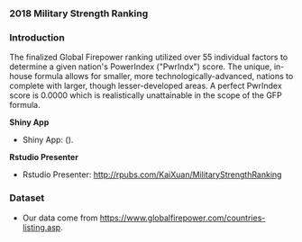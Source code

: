 ### 2018 Military Strength Ranking

### Introduction

The finalized Global Firepower ranking utilized over 55 individual factors to determine a given nation's PowerIndex ("PwrIndx") score. The unique, in-house formula allows for smaller, more technologically-advanced, nations to complete with larger, though lesser-developed areas. A perfect PwrIndex score is 0.0000 which is realistically unattainable in the scope of the GFP formula.

**Shiny App**

* Shiny App: ().

**Rstudio Presenter**

* Rstudio Presenter: http://rpubs.com/KaiXuan/MilitaryStrengthRanking


### Dataset

* Our data come from https://www.globalfirepower.com/countries-listing.asp.
